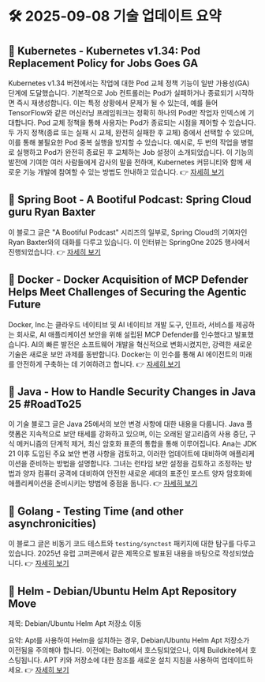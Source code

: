 # 🛠️ 2025-09-08 기술 업데이트 요약

## 🔹 Kubernetes - Kubernetes v1.34: Pod Replacement Policy for Jobs Goes GA
Kubernetes v1.34 버전에서는 작업에 대한 Pod 교체 정책 기능이 일반 가용성(GA) 단계에 도달했습니다. 기본적으로 Job 컨트롤러는 Pod가 실패하거나 종료되기 시작하면 즉시 재생성합니다. 이는 특정 상황에서 문제가 될 수 있는데, 예를 들어 TensorFlow와 같은 머신러닝 프레임워크는 정확히 하나의 Pod만 작업자 인덱스에 기대합니다. Pod 교체 정책을 통해 사용자는 Pod가 종료되는 시점을 제어할 수 있습니다. 두 가지 정책(종료 또는 실패 시 교체, 완전히 실패한 후 교체) 중에서 선택할 수 있으며, 이를 통해 불필요한 Pod 중복 실행을 방지할 수 있습니다. 예시로, 두 번의 작업을 병렬로 실행하고 Pod가 완전히 종료된 후 교체하는 Job 설정이 소개되었습니다. 이 기능의 발전에 기여한 여러 사람들에게 감사의 말을 전하며, Kubernetes 커뮤니티와 함께 새로운 기능 개발에 참여할 수 있는 방법도 안내하고 있습니다.
👉 [자세히 보기](https://kubernetes.io/blog/2025/09/05/kubernetes-v1-34-pod-replacement-policy-for-jobs-goes-ga/)

## 🔹 Spring Boot - A Bootiful Podcast: Spring Cloud guru Ryan Baxter
이 블로그 글은 "A Bootiful Podcast" 시리즈의 일부로, Spring Cloud의 기여자인 Ryan Baxter와의 대화를 다루고 있습니다. 이 인터뷰는 SpringOne 2025 행사에서 진행되었습니다.
👉 [자세히 보기](https://spring.io/blog/2025/09/04/a-bootiful-podcast-ryan-baxter)

## 🔹 Docker - Docker Acquisition of MCP Defender Helps Meet Challenges of Securing the Agentic Future
Docker, Inc.는 클라우드 네이티브 및 AI 네이티브 개발 도구, 인프라, 서비스를 제공하는 회사로, AI 애플리케이션 보안을 위해 설립된 MCP Defender를 인수했다고 발표했습니다. AI의 빠른 발전은 소프트웨어 개발을 혁신적으로 변화시켰지만, 강력한 새로운 기술은 새로운 보안 과제를 동반합니다. Docker는 이 인수를 통해 AI 에이전트의 미래를 안전하게 구축하는 데 기여하려고 합니다.
👉 [자세히 보기](https://www.docker.com/blog/docker-acquires-mcp-defender-ai-agent-security/)

## 🔹 Java - How to Handle Security Changes in Java 25 #RoadTo25
이 기술 블로그 글은 Java 25에서의 보안 변경 사항에 대한 내용을 다룹니다. Java 플랫폼은 지속적으로 보안 태세를 강화하고 있으며, 이는 오래된 알고리즘의 사용 중단, 구식 메커니즘의 단계적 제거, 최신 암호화 표준의 통합을 통해 이루어집니다. Ana는 JDK 21 이후 도입된 주요 보안 변경 사항을 검토하고, 이러한 업데이트에 대비하여 애플리케이션을 준비하는 방법을 설명합니다. 그녀는 런타임 보안 설정을 검토하고 조정하는 방법과 양자 컴퓨터 공격에 대비하여 안전한 새로운 세대의 표준인 포스트 양자 암호화에 애플리케이션을 준비시키는 방법에 중점을 둡니다.
👉 [자세히 보기](https://inside.java/2025/09/07/roadto25-security/)

## 🔹 Golang - Testing Time (and other asynchronicities)
이 블로그 글은 비동기 코드 테스트와 `testing/synctest` 패키지에 대한 탐구를 다루고 있습니다. 2025년 유럽 고퍼콘에서 같은 제목으로 발표된 내용을 바탕으로 작성되었습니다.
👉 [자세히 보기](https://go.dev/blog/testing-time)

## 🔹 Helm - Debian/Ubuntu Helm Apt Repository Move
제목: Debian/Ubuntu Helm Apt 저장소 이동

요약: Apt를 사용하여 Helm을 설치하는 경우, Debian/Ubuntu Helm Apt 저장소가 이전됨을 주의해야 합니다. 이전에는 Balto에서 호스팅되었으나, 이제 Buildkite에서 호스팅됩니다. APT 키와 저장소에 대한 참조를 새로운 설치 지침을 사용하여 업데이트하세요.
👉 [자세히 보기](https://helm.sh/blog/debian-helm-repository-move/)

